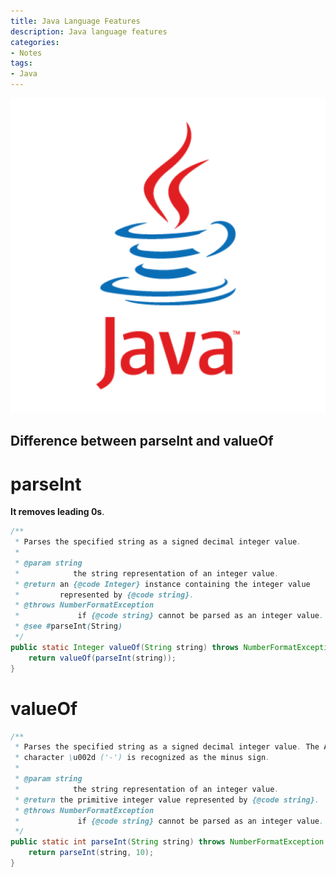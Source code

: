 ```yaml
---
title: Java Language Features
description: Java language features
categories:
- Notes
tags:
- Java
---
```



![java](/assets/images/post/java-language-features/java.png)

## Difference between parseInt and valueOf
# parseInt
**It removes leading 0s**.
```Java
/**
 * Parses the specified string as a signed decimal integer value.
 *
 * @param string
 *            the string representation of an integer value.
 * @return an {@code Integer} instance containing the integer value
 *         represented by {@code string}.
 * @throws NumberFormatException
 *             if {@code string} cannot be parsed as an integer value.
 * @see #parseInt(String)
 */
public static Integer valueOf(String string) throws NumberFormatException {
    return valueOf(parseInt(string));
}
```

# valueOf
```Java
/**
 * Parses the specified string as a signed decimal integer value. The ASCII
 * character \u002d ('-') is recognized as the minus sign.
 *
 * @param string
 *            the string representation of an integer value.
 * @return the primitive integer value represented by {@code string}.
 * @throws NumberFormatException
 *             if {@code string} cannot be parsed as an integer value.
 */
public static int parseInt(String string) throws NumberFormatException {
    return parseInt(string, 10);
}
```
